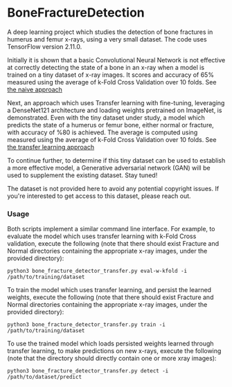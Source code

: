 # BoneFractureDetection
A deep learning project which studies the detection of bone fractures in humerus and femur x-rays, using a very small dataset. The code uses TensorFlow version 2.11.0. 

Initially it is shown that a basic Convolutional Neural Network is not effective at correctly detecting the state of a bone in an x-ray when a model is trained on a tiny dataset of x-ray images. It scores and accuracy of 65% measured using the average of k-Fold Cross Validation over 10 folds. See [the naive approach](bone_fracture_detector_basic.py)

Next, an approach which uses Transfer learning with fine-tuning, leveraging a DenseNet121 architecture and loading weights pretrained on ImageNet, is demonstrated. Even with the tiny dataset under study, a model which predicts the state of a humerus or femur bone, either normal or fracture, with accuracy of %80 is achieved. The average is computed using measured using the average of k-Fold Cross Validation over 10 folds. See [the transfer learning approach](bone_fracture_detector_transfer.py)

To continue further, to determine if this tiny dataset can be used to establish a more effective model, a Generative adversarial network (GAN) will be used to supplement the existing dataset. Stay tuned!

The dataset is not provided here to avoid any potential copyright issues. If you're interested to get access to this dataset, please reach out.

### Usage
Both scripts implement a similar command line interface. For example, to evaluate the model which uses transfer learning with k-Fold Cross validation, execute the following (note that there should exist Fracture and Normal directories containing the appropriate x-ray images, under the provided directory):
```
python3 bone_fracture_detector_transfer.py eval-w-kfold -i /path/to/training/dataset
```

To train the model which uses transfer learning, and persist the learned weights, execute the following (note that there should exist Fracture and Normal directories containing the appropriate x-ray images, under the provided directory):
```
python3 bone_fracture_detector_transfer.py train -i /path/to/training/dataset
```

To use the trained model which loads persisted weights learned through transfer learning, to make predictions on new x-rays, execute the following (note that the directory should directly contain one or more xray images):
```
python3 bone_fracture_detector_transfer.py detect -i /path/to/dataset/predict
```
